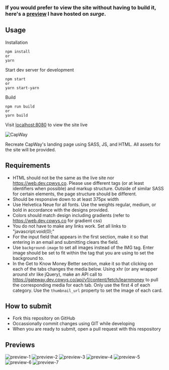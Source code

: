 ### If you would prefer to view the site without having to build it, here's a [preview](https://capway-clone.surge.sh/) I have hosted on *surge*.

## Usage
Installation
```
npm install
or
yarn
```
Start dev server for development
```
npm start
or 
yarn start-yarn
```
Build
```
npm run build
or
yarn build
```

Visit [localhost:8080](localhost:8080) to view the site live

![CapWay](readme-assets/capway.png)

Recreate CapWay's landing page using SASS, JS, and HTML. All assets for the site will be provided.

## Requirements
- HTML should not be the same as the live site nor https://web.dev.cpwys.co. Please use different tags (or at least identifiers when possible) and markup structure. Outside of similar SASS for certain elements, the page structure should be different.
- Should be responsive down to at least 375px width
- Use Helvetica Neue for all fonts. Use the weights regular, medium, or bold in accordance with the designs provided.
- Colors should match design including gradients (refer to https://web.dev.cpwys.co for gradient css)
- You do not have to make any links work. Set all links to "javascript:void(0);"
- For the input field that appears in the first section, make it so that entering in an email and submitting clears the field.
- Use `background-image` to set all images instead of the IMG tag. Enter image should be set to fit within the tag that you are using to set the background to.
- In the Get to Know Money Better section, make it so that clicking on each of the tabs changes the media below. Using xhr (or any wrapper around xhr like jQuery), make an API call to https://gateway.dev.cpwys.co/api/v1/content/fetch/learnmoney to pull the corresponding media for each tab. Only use the first 4 of each category. Use the `thumbnail_url` property to set the image of each card.

## How to submit
- Fork this repository on GitHub
- Occassionally commit changes using GIT while developing
- When you are ready to submit, open a pull request with this respository


## Previews

![preview-1](previews/1.png)
![preview-2](previews/2.png)
![preview-3](previews/3.png)
![preview-4](previews/4.png)
![preview-5](previews/5.png)
![preview-6](previews/6.png)
![preview-7](previews/7.png)
